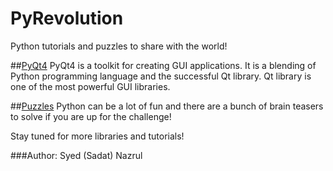 # PyRevolution

Python tutorials and puzzles to share with the world!

##[PyQt4](https://github.com/snazrul1/PyRevolution/tree/master/PyQt4)
PyQt4 is a toolkit for creating GUI applications. It is a blending of Python programming language and the successful Qt library. Qt library is one of the most powerful GUI libraries. 

##[Puzzles](https://github.com/snazrul1/PyRevolution/tree/master/Puzzles)
Python can be a lot of fun and there are a bunch of brain teasers to solve if you are up for the challenge! 


Stay tuned for more libraries and tutorials!

###Author: Syed (Sadat) Nazrul

